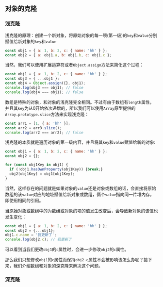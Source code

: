 ## 对象的克隆

### 浅克隆
浅克隆的原理：创建一个新对象，将原始对象的每一项(第一级)的`key`和`value`分别赋值给新对象的`key`和`value`
```javascript
const obj1 = { a: 1, b: 2, c: { name: 'hh' } };
const obj2 = { a: obj1.a, b: obj1.b, c: obj1.c };
```
当然，我们可以使用扩展运算符或者`Object.assign`方法来简化这个过程：
```javascript
const obj1 = { a: 1, b: 2, c: { name: 'hh' } };
const obj3 = { ...obj1 };
const obj4 = Object.assign({}, obj1);
console.log(obj3 === obj1); // false
console.log(obj4 === obj1); // false
```

数组是特殊的对象，和对象的浅克隆完全相同。不过有由于数组有`length`属性，并且其`key`为从0开始依次递增的，所以我们可以使用`Array`原型提供的`Array.prototype.slice`方法来实现浅克隆：
```javascript
const arr1 = [1, { a: 'hh' }];
const arr2 = arr3.slice();
console.log(arr2 === arr2); // false
```

浅克隆的本质就是遍历对象的第一级内容，并且将其`key`和`value`赋值给新的对象:
```javascript
const obj1 = { a: 1, b: 2, c: { name: 'hh' } };
const obj2 = {};

for (const obj1Key in obj1) {
  if (!obj1.hasOwnProperty(obj1Key)) {break;}
  obj2[obj1Key] = obj1[obj1Key];
}
```
当然，这样存在的问题就是如果对象的`value`还是对象或数组的话，会直接将原始数组的该`value`对应的地址赋值给新对象或数组，俩个`value`指向同一片堆内存，即使用相同的引用。

当原始对象或数组中的为数组或对象的项的值发生改变后，会导致新对象的该值也发生变化：
```javascript
const obj1 = { a: 1, b: 2, c: { name: 'hh' } };
const obj2 = {...obj1};
obj1.c.name = '我更新了';
console.log(obj2.c); // 我更新了
```
可以看到当我们更改`obj1`的`c`属性时，会进一步修改`obj2`的`c`属性。

那么我们只想修改`obj1`的`c`属性而保持`obj2.c`属性不会被影响该怎么办呢？接下来，我们介绍数组和对象的深克隆来解决这个问题。

### 深克隆
